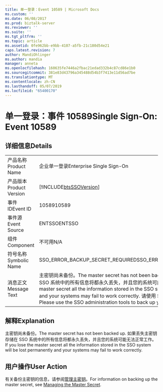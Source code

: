```yaml
---
title: 单一登录：Event 10589 | Microsoft Docs
ms.custom: ''
ms.date: 06/08/2017
ms.prod: biztalk-server
ms.reviewer: ''
ms.suite: ''
ms.tgt_pltfrm: ''
ms.topic: article
ms.assetid: 0fe962bb-e9bb-4107-a5fb-21c180d54e21
caps.latest.revision: 7
author: MandiOhlinger
ms.author: mandia
manager: anneta
ms.openlocfilehash: 160635fe7446a2fbac21edad332b4c87cd86e1b0
ms.sourcegitcommit: 381e83d43796a345488d54b3f7413e11d56ad7be
ms.translationtype: MT
ms.contentlocale: zh-CN
ms.lasthandoff: 05/07/2019
ms.locfileid: "65400170"
---
```

# <a name="single-sign-on-event-10589"></a><span data-ttu-id="d392c-102">单一登录：事件 10589</span><span class="sxs-lookup"><span data-stu-id="d392c-102">Single Sign-On: Event 10589</span></span>
## <a name="details"></a><span data-ttu-id="d392c-103">详细信息</span><span class="sxs-lookup"><span data-stu-id="d392c-103">Details</span></span>  
  
|                 |                                                                                                                                                                                                                                                                   |
|-----------------|-------------------------------------------------------------------------------------------------------------------------------------------------------------------------------------------------------------------------------------------------------------------|
|  <span data-ttu-id="d392c-104">产品名称</span><span class="sxs-lookup"><span data-stu-id="d392c-104">Product Name</span></span>   |                                                                                                                     <span data-ttu-id="d392c-105">企业单一登录</span><span class="sxs-lookup"><span data-stu-id="d392c-105">Enterprise Single Sign-On</span></span>                                                                                                                     |
| <span data-ttu-id="d392c-106">产品版本</span><span class="sxs-lookup"><span data-stu-id="d392c-106">Product Version</span></span> |                                                                                                    [!INCLUDE[btsSSOVersion](../includes/btsssoversion-md.md)]                                                                                                     |
|    <span data-ttu-id="d392c-107">事件 ID</span><span class="sxs-lookup"><span data-stu-id="d392c-107">Event ID</span></span>     |                                                                                                                               <span data-ttu-id="d392c-108">10589</span><span class="sxs-lookup"><span data-stu-id="d392c-108">10589</span></span>                                                                                                                               |
|  <span data-ttu-id="d392c-109">事件源</span><span class="sxs-lookup"><span data-stu-id="d392c-109">Event Source</span></span>   |                                                                                                                              <span data-ttu-id="d392c-110">ENTSSO</span><span class="sxs-lookup"><span data-stu-id="d392c-110">ENTSSO</span></span>                                                                                                                               |
|    <span data-ttu-id="d392c-111">组件</span><span class="sxs-lookup"><span data-stu-id="d392c-111">Component</span></span>    |                                                                                                                                <span data-ttu-id="d392c-112">不可用</span><span class="sxs-lookup"><span data-stu-id="d392c-112">N/A</span></span>                                                                                                                                |
|  <span data-ttu-id="d392c-113">符号名称</span><span class="sxs-lookup"><span data-stu-id="d392c-113">Symbolic Name</span></span>  |                                                                                                                 <span data-ttu-id="d392c-114">SSO_ERROR_BACKUP_SECRET_REQUIRED</span><span class="sxs-lookup"><span data-stu-id="d392c-114">SSO_ERROR_BACKUP_SECRET_REQUIRED</span></span>                                                                                                                  |
|  <span data-ttu-id="d392c-115">消息正文</span><span class="sxs-lookup"><span data-stu-id="d392c-115">Message Text</span></span>   | <span data-ttu-id="d392c-116">主密钥尚未备份。</span><span class="sxs-lookup"><span data-stu-id="d392c-116">The master secret has not been backed up.</span></span> <span data-ttu-id="d392c-117">如果丢失主密钥存储在 SSO 系统中的所有信息将都永久丢失，并且您的系统可能无法正常工作。</span><span class="sxs-lookup"><span data-stu-id="d392c-117">If you lose the master secret all the information stored in the SSO system will be lost permanently and your systems may fail to work correctly.</span></span> <span data-ttu-id="d392c-118">请使用 SSO 管理工具来备份主密钥。</span><span class="sxs-lookup"><span data-stu-id="d392c-118">Please use the SSO administration tools to back up your master secret.</span></span> |
  
## <a name="explanation"></a><span data-ttu-id="d392c-119">解释</span><span class="sxs-lookup"><span data-stu-id="d392c-119">Explanation</span></span>  
 <span data-ttu-id="d392c-120">主密钥尚未备份。</span><span class="sxs-lookup"><span data-stu-id="d392c-120">The master secret has not been backed up.</span></span> <span data-ttu-id="d392c-121">如果丢失主密钥存储在 SSO 系统中的所有信息将都永久丢失，并且您的系统可能无法正常工作。</span><span class="sxs-lookup"><span data-stu-id="d392c-121">If you lose the master secret all the information stored in the SSO system will be lost permanently and your systems may fail to work correctly.</span></span>  
  
## <a name="user-action"></a><span data-ttu-id="d392c-122">用户操作</span><span class="sxs-lookup"><span data-stu-id="d392c-122">User Action</span></span>  
 <span data-ttu-id="d392c-123">有关备份主密钥的信息，请参阅[管理主密钥](../core/managing-the-master-secret.md)。</span><span class="sxs-lookup"><span data-stu-id="d392c-123">For information on backing up the master secret, see [Managing the Master Secret](../core/managing-the-master-secret.md).</span></span>